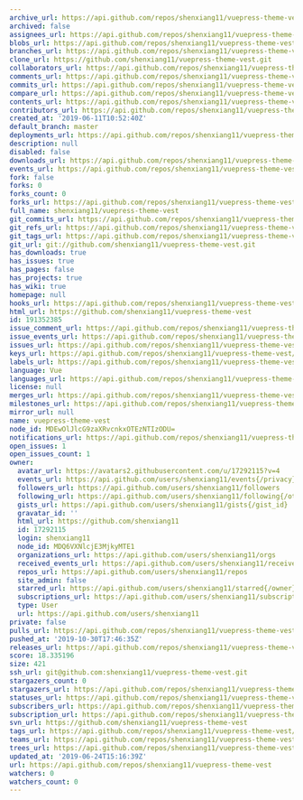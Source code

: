 ```yaml
---
archive_url: https://api.github.com/repos/shenxiang11/vuepress-theme-vest/{archive_format}{/ref}
archived: false
assignees_url: https://api.github.com/repos/shenxiang11/vuepress-theme-vest/assignees{/user}
blobs_url: https://api.github.com/repos/shenxiang11/vuepress-theme-vest/git/blobs{/sha}
branches_url: https://api.github.com/repos/shenxiang11/vuepress-theme-vest/branches{/branch}
clone_url: https://github.com/shenxiang11/vuepress-theme-vest.git
collaborators_url: https://api.github.com/repos/shenxiang11/vuepress-theme-vest/collaborators{/collaborator}
comments_url: https://api.github.com/repos/shenxiang11/vuepress-theme-vest/comments{/number}
commits_url: https://api.github.com/repos/shenxiang11/vuepress-theme-vest/commits{/sha}
compare_url: https://api.github.com/repos/shenxiang11/vuepress-theme-vest/compare/{base}...{head}
contents_url: https://api.github.com/repos/shenxiang11/vuepress-theme-vest/contents/{+path}
contributors_url: https://api.github.com/repos/shenxiang11/vuepress-theme-vest/contributors
created_at: '2019-06-11T10:52:40Z'
default_branch: master
deployments_url: https://api.github.com/repos/shenxiang11/vuepress-theme-vest/deployments
description: null
disabled: false
downloads_url: https://api.github.com/repos/shenxiang11/vuepress-theme-vest/downloads
events_url: https://api.github.com/repos/shenxiang11/vuepress-theme-vest/events
fork: false
forks: 0
forks_count: 0
forks_url: https://api.github.com/repos/shenxiang11/vuepress-theme-vest/forks
full_name: shenxiang11/vuepress-theme-vest
git_commits_url: https://api.github.com/repos/shenxiang11/vuepress-theme-vest/git/commits{/sha}
git_refs_url: https://api.github.com/repos/shenxiang11/vuepress-theme-vest/git/refs{/sha}
git_tags_url: https://api.github.com/repos/shenxiang11/vuepress-theme-vest/git/tags{/sha}
git_url: git://github.com/shenxiang11/vuepress-theme-vest.git
has_downloads: true
has_issues: true
has_pages: false
has_projects: true
has_wiki: true
homepage: null
hooks_url: https://api.github.com/repos/shenxiang11/vuepress-theme-vest/hooks
html_url: https://github.com/shenxiang11/vuepress-theme-vest
id: 191352385
issue_comment_url: https://api.github.com/repos/shenxiang11/vuepress-theme-vest/issues/comments{/number}
issue_events_url: https://api.github.com/repos/shenxiang11/vuepress-theme-vest/issues/events{/number}
issues_url: https://api.github.com/repos/shenxiang11/vuepress-theme-vest/issues{/number}
keys_url: https://api.github.com/repos/shenxiang11/vuepress-theme-vest/keys{/key_id}
labels_url: https://api.github.com/repos/shenxiang11/vuepress-theme-vest/labels{/name}
language: Vue
languages_url: https://api.github.com/repos/shenxiang11/vuepress-theme-vest/languages
license: null
merges_url: https://api.github.com/repos/shenxiang11/vuepress-theme-vest/merges
milestones_url: https://api.github.com/repos/shenxiang11/vuepress-theme-vest/milestones{/number}
mirror_url: null
name: vuepress-theme-vest
node_id: MDEwOlJlcG9zaXRvcnkxOTEzNTIzODU=
notifications_url: https://api.github.com/repos/shenxiang11/vuepress-theme-vest/notifications{?since,all,participating}
open_issues: 1
open_issues_count: 1
owner:
  avatar_url: https://avatars2.githubusercontent.com/u/17292115?v=4
  events_url: https://api.github.com/users/shenxiang11/events{/privacy}
  followers_url: https://api.github.com/users/shenxiang11/followers
  following_url: https://api.github.com/users/shenxiang11/following{/other_user}
  gists_url: https://api.github.com/users/shenxiang11/gists{/gist_id}
  gravatar_id: ''
  html_url: https://github.com/shenxiang11
  id: 17292115
  login: shenxiang11
  node_id: MDQ6VXNlcjE3MjkyMTE1
  organizations_url: https://api.github.com/users/shenxiang11/orgs
  received_events_url: https://api.github.com/users/shenxiang11/received_events
  repos_url: https://api.github.com/users/shenxiang11/repos
  site_admin: false
  starred_url: https://api.github.com/users/shenxiang11/starred{/owner}{/repo}
  subscriptions_url: https://api.github.com/users/shenxiang11/subscriptions
  type: User
  url: https://api.github.com/users/shenxiang11
private: false
pulls_url: https://api.github.com/repos/shenxiang11/vuepress-theme-vest/pulls{/number}
pushed_at: '2019-10-30T17:46:35Z'
releases_url: https://api.github.com/repos/shenxiang11/vuepress-theme-vest/releases{/id}
score: 18.335196
size: 421
ssh_url: git@github.com:shenxiang11/vuepress-theme-vest.git
stargazers_count: 0
stargazers_url: https://api.github.com/repos/shenxiang11/vuepress-theme-vest/stargazers
statuses_url: https://api.github.com/repos/shenxiang11/vuepress-theme-vest/statuses/{sha}
subscribers_url: https://api.github.com/repos/shenxiang11/vuepress-theme-vest/subscribers
subscription_url: https://api.github.com/repos/shenxiang11/vuepress-theme-vest/subscription
svn_url: https://github.com/shenxiang11/vuepress-theme-vest
tags_url: https://api.github.com/repos/shenxiang11/vuepress-theme-vest/tags
teams_url: https://api.github.com/repos/shenxiang11/vuepress-theme-vest/teams
trees_url: https://api.github.com/repos/shenxiang11/vuepress-theme-vest/git/trees{/sha}
updated_at: '2019-06-24T15:16:39Z'
url: https://api.github.com/repos/shenxiang11/vuepress-theme-vest
watchers: 0
watchers_count: 0
---
```

